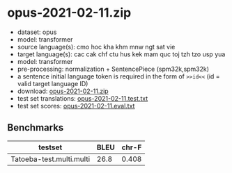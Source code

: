 # opus-2021-02-11.zip

* dataset: opus
* model: transformer
* source language(s): cmo hoc kha khm mnw ngt sat vie
* target language(s): cac cak chf ctu hus kek mam quc toj tzh tzo usp yua
* model: transformer
* pre-processing: normalization + SentencePiece (spm32k,spm32k)
* a sentence initial language token is required in the form of `>>id<<` (id = valid target language ID)
* download: [opus-2021-02-11.zip](https://object.pouta.csc.fi/Tatoeba-MT-models/aav-myn/opus-2021-02-11.zip)
* test set translations: [opus-2021-02-11.test.txt](https://object.pouta.csc.fi/Tatoeba-MT-models/aav-myn/opus-2021-02-11.test.txt)
* test set scores: [opus-2021-02-11.eval.txt](https://object.pouta.csc.fi/Tatoeba-MT-models/aav-myn/opus-2021-02-11.eval.txt)

## Benchmarks

| testset               | BLEU  | chr-F |
|-----------------------|-------|-------|
| Tatoeba-test.multi.multi 	| 26.8 	| 0.408 |

